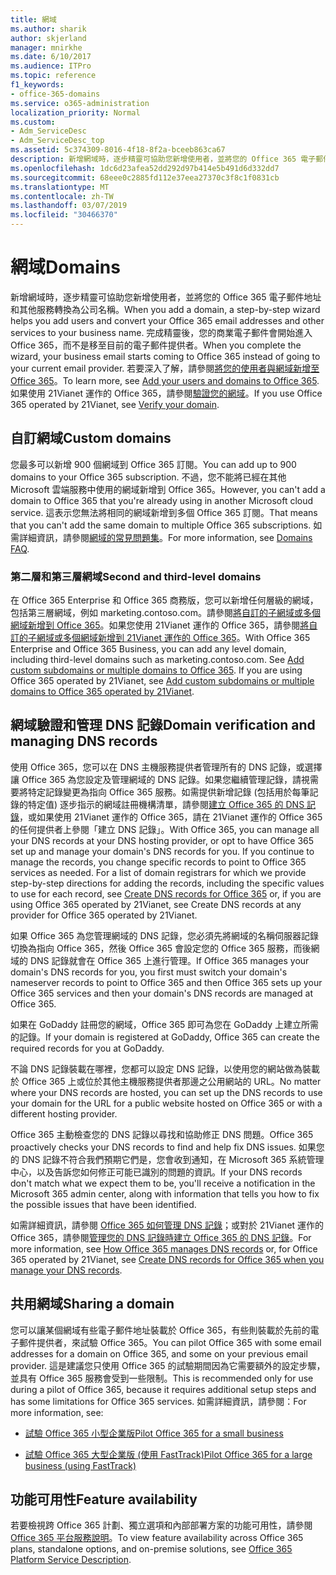 ```yaml
---
title: 網域
ms.author: sharik
author: skjerland
manager: mnirkhe
ms.date: 6/10/2017
ms.audience: ITPro
ms.topic: reference
f1_keywords:
- office-365-domains
ms.service: o365-administration
localization_priority: Normal
ms.custom:
- Adm_ServiceDesc
- Adm_ServiceDesc_top
ms.assetid: 5c374309-8016-4f18-8f2a-bceeb863ca67
description: 新增網域時，逐步精靈可協助您新增使用者，並將您的 Office 365 電子郵件地址和其他服務轉換為公司名稱。 完成精靈後，您的商業電子郵件會開始進入 Office 365，而不是移至目前的電子郵件提供者。 若要深入了解，請參閱將您的使用者與網域新增至 Office 365。 如果使用 21Vianet 運作的 Office 365，請參閱驗證您的網域。
ms.openlocfilehash: 1dc6d23afea52dd292d97b414e5b491d6d332dd7
ms.sourcegitcommit: 68eee0c2885fd112e37eea27370c3f8c1f0831cb
ms.translationtype: MT
ms.contentlocale: zh-TW
ms.lasthandoff: 03/07/2019
ms.locfileid: "30466370"
---
```

# <a name="domains"></a><span data-ttu-id="74411-106">網域</span><span class="sxs-lookup"><span data-stu-id="74411-106">Domains</span></span>

<span data-ttu-id="74411-107">新增網域時，逐步精靈可協助您新增使用者，並將您的 Office 365 電子郵件地址和其他服務轉換為公司名稱。</span><span class="sxs-lookup"><span data-stu-id="74411-107">When you add a domain, a step-by-step wizard helps you add users and convert your Office 365 email addresses and other services to your business name.</span></span> <span data-ttu-id="74411-108">完成精靈後，您的商業電子郵件會開始進入 Office 365，而不是移至目前的電子郵件提供者。</span><span class="sxs-lookup"><span data-stu-id="74411-108">When you complete the wizard, your business email starts coming to Office 365 instead of going to your current email provider.</span></span> <span data-ttu-id="74411-109">若要深入了解，請參閱[將您的使用者與網域新增至 Office 365](https://support.office.com/article/6383f56d-3d09-4dcb-9b41-b5f5a5efd611)。</span><span class="sxs-lookup"><span data-stu-id="74411-109">To learn more, see [Add your users and domains to Office 365](https://support.office.com/article/6383f56d-3d09-4dcb-9b41-b5f5a5efd611).</span></span> <span data-ttu-id="74411-110">如果使用 21Vianet 運作的 Office 365，請參閱[驗證您的網域](http://go.microsoft.com/fwlink/?LinkID=733344&amp;clcid=0x409)。</span><span class="sxs-lookup"><span data-stu-id="74411-110">If you use Office 365 operated by 21Vianet, see [Verify your domain](http://go.microsoft.com/fwlink/?LinkID=733344&amp;clcid=0x409).</span></span>
  
## <a name="custom-domains"></a><span data-ttu-id="74411-111">自訂網域</span><span class="sxs-lookup"><span data-stu-id="74411-111">Custom domains</span></span>
<span data-ttu-id="74411-112"><a name="BKMK_CustomDomains"> </a></span><span class="sxs-lookup"><span data-stu-id="74411-112"></span></span>

<span data-ttu-id="74411-113">您最多可以新增 900 個網域到 Office 365 訂閱。</span><span class="sxs-lookup"><span data-stu-id="74411-113">You can add up to 900 domains to your Office 365 subscription.</span></span> <span data-ttu-id="74411-114">不過，您不能將已經在其他 Microsoft 雲端服務中使用的網域新增到 Office 365。</span><span class="sxs-lookup"><span data-stu-id="74411-114">However, you can't add a domain to Office 365 that you're already using in another Microsoft cloud service.</span></span> <span data-ttu-id="74411-115">這表示您無法將相同的網域新增到多個 Office 365 訂閱。</span><span class="sxs-lookup"><span data-stu-id="74411-115">That means that you can't add the same domain to multiple Office 365 subscriptions.</span></span> <span data-ttu-id="74411-116">如需詳細資訊，請參閱[網域的常見問題集](https://support.office.com/en-us/article/Domains-FAQ-1272bad0-4bd4-4796-8005-67d6fb3afc5a)。</span><span class="sxs-lookup"><span data-stu-id="74411-116">For more information, see [Domains FAQ](https://support.office.com/en-us/article/Domains-FAQ-1272bad0-4bd4-4796-8005-67d6fb3afc5a).</span></span>
  
### <a name="second-and-third-level-domains"></a><span data-ttu-id="74411-117">第二層和第三層網域</span><span class="sxs-lookup"><span data-stu-id="74411-117">Second and third-level domains</span></span>
<span data-ttu-id="74411-118"><a name="BKMK_SecondAndThirdLevelDomains"> </a></span><span class="sxs-lookup"><span data-stu-id="74411-118"></span></span>

<span data-ttu-id="74411-p104">在 Office 365 Enterprise 和 Office 365 商務版，您可以新增任何層級的網域，包括第三層網域，例如 marketing.contoso.com。請參閱[將自訂的子網域或多個網域新增到 Office 365](http://go.microsoft.com/fwlink/?LinkID=733345&amp;clcid=0x409)。如果您使用 21Vianet 運作的 Office 365，請參閱[將自訂的子網域或多個網域新增到 21Vianet 運作的 Office 365](http://go.microsoft.com/fwlink/?LinkID=733346&amp;clcid=0x409)。</span><span class="sxs-lookup"><span data-stu-id="74411-p104">With Office 365 Enterprise and Office 365 Business, you can add any level domain, including third-level domains such as marketing.contoso.com. See [Add custom subdomains or multiple domains to Office 365](http://go.microsoft.com/fwlink/?LinkID=733345&amp;clcid=0x409). If you are using Office 365 operated by 21Vianet, see [Add custom subdomains or multiple domains to Office 365 operated by 21Vianet](http://go.microsoft.com/fwlink/?LinkID=733346&amp;clcid=0x409).</span></span>
  
## <a name="domain-verification-and-managing-dns-records"></a><span data-ttu-id="74411-122">網域驗證和管理 DNS 記錄</span><span class="sxs-lookup"><span data-stu-id="74411-122">Domain verification and managing DNS records</span></span>
<span data-ttu-id="74411-123"><a name="BKMK_ManagingDNSRecords"> </a></span><span class="sxs-lookup"><span data-stu-id="74411-123"></span></span>

<span data-ttu-id="74411-p105">使用 Office 365，您可以在 DNS 主機服務提供者管理所有的 DNS 記錄，或選擇讓 Office 365 為您設定及管理網域的 DNS 記錄。如果您繼續管理記錄，請視需要將特定記錄變更為指向 Office 365 服務。如需提供新增記錄 (包括用於每筆記錄的特定值) 逐步指示的網域註冊機構清單，請參閱[建立 Office 365 的 DNS 記錄](https://go.microsoft.com/fwlink/p/?LinkID=270173)，或如果使用 21Vianet 運作的 Office 365，請在 21Vianet 運作的 Office 365 的任何提供者上參閱「建立 DNS 記錄」。</span><span class="sxs-lookup"><span data-stu-id="74411-p105">With Office 365, you can manage all your DNS records at your DNS hosting provider, or opt to have Office 365 set up and manage your domain's DNS records for you. If you continue to manage the records, you change specific records to point to Office 365 services as needed. For a list of domain registrars for which we provide step-by-step directions for adding the records, including the specific values to use for each record, see [Create DNS records for Office 365](https://go.microsoft.com/fwlink/p/?LinkID=270173) or, if you are using Office 365 operated by 21Vianet, see Create DNS records at any provider for Office 365 operated by 21Vianet.</span></span> 
  
<span data-ttu-id="74411-127">如果 Office 365 為您管理網域的 DNS 記錄，您必須先將網域的名稱伺服器記錄切換為指向 Office 365，然後 Office 365 會設定您的 Office 365 服務，而後網域的 DNS 記錄就會在 Office 365 上進行管理。</span><span class="sxs-lookup"><span data-stu-id="74411-127">If Office 365 manages your domain's DNS records for you, you first must switch your domain's nameserver records to point to Office 365 and then Office 365 sets up your Office 365 services and then your domain's DNS records are managed at Office 365.</span></span>
  
<span data-ttu-id="74411-128">如果在 GoDaddy 註冊您的網域，Office 365 即可為您在 GoDaddy 上建立所需的記錄。</span><span class="sxs-lookup"><span data-stu-id="74411-128">If your domain is registered at GoDaddy, Office 365 can create the required records for you at GoDaddy.</span></span> 
  
<span data-ttu-id="74411-129">不論 DNS 記錄裝載在哪裡，您都可以設定 DNS 記錄，以使用您的網站做為裝載於 Office 365 上或位於其他主機服務提供者那邊之公用網站的 URL。</span><span class="sxs-lookup"><span data-stu-id="74411-129">No matter where your DNS records are hosted, you can set up the DNS records to use your domain for the URL for a public website hosted on Office 365 or with a different hosting provider.</span></span> 
  
<span data-ttu-id="74411-130">Office 365 主動檢查您的 DNS 記錄以尋找和協助修正 DNS 問題。</span><span class="sxs-lookup"><span data-stu-id="74411-130">Office 365 proactively checks your DNS records to find and help fix DNS issues.</span></span> <span data-ttu-id="74411-131">如果您的 DNS 記錄不符合我們預期它們是，您會收到通知，在 Microsoft 365 系統管理中心，以及告訴您如何修正可能已識別的問題的資訊。</span><span class="sxs-lookup"><span data-stu-id="74411-131">If your DNS records don't match what we expect them to be, you'll receive a notification in the Microsoft 365 admin center, along with information that tells you how to fix the possible issues that have been identified.</span></span>
  
<span data-ttu-id="74411-132">如需詳細資訊，請參閱 [Office 365 如何管理 DNS 記錄](https://go.microsoft.com/fwlink/p/?LinkID=270144)；或對於 21Vianet 運作的 Office 365，請參閱[管理您的 DNS 記錄時建立 Office 365 的 DNS 記錄](http://go.microsoft.com/fwlink/?LinkID=817326&amp;clcid=0x409)。</span><span class="sxs-lookup"><span data-stu-id="74411-132">For more information, see [How Office 365 manages DNS records](https://go.microsoft.com/fwlink/p/?LinkID=270144) or, for Office 365 operated by 21Vianet, see [Create DNS records for Office 365 when you manage your DNS records](http://go.microsoft.com/fwlink/?LinkID=817326&amp;clcid=0x409).</span></span>
  
## <a name="sharing-a-domain"></a><span data-ttu-id="74411-133">共用網域</span><span class="sxs-lookup"><span data-stu-id="74411-133">Sharing a domain</span></span>
<span data-ttu-id="74411-134"><a name="BKMK_ManagingDNSRecords"> </a></span><span class="sxs-lookup"><span data-stu-id="74411-134"></span></span>

<span data-ttu-id="74411-135">您可以讓某個網域有些電子郵件地址裝載於 Office 365，有些則裝載於先前的電子郵件提供者，來試驗 Office 365。</span><span class="sxs-lookup"><span data-stu-id="74411-135">You can pilot Office 365 with some email addresses for a domain on Office 365, and some on your previous email provider.</span></span> <span data-ttu-id="74411-136">這是建議您只使用 Office 365 的試驗期間因為它需要額外的設定步驟，並具有 Office 365 服務會受到一些限制。</span><span class="sxs-lookup"><span data-stu-id="74411-136">This is recommended only for use during a pilot of Office 365, because it requires additional setup steps and has some limitations for Office 365 services.</span></span> <span data-ttu-id="74411-137">如需詳細資訊，請參閱：</span><span class="sxs-lookup"><span data-stu-id="74411-137">For more information, see:</span></span>
  
- [<span data-ttu-id="74411-138">試驗 Office 365 小型企業版</span><span class="sxs-lookup"><span data-stu-id="74411-138">Pilot Office 365 for a small business</span></span>](https://support.office.com/article/39cee536-6a03-40cf-b9c1-f301bb6001d7)
    
- [<span data-ttu-id="74411-139">試驗 Office 365 大型企業版 (使用 FastTrack)</span><span class="sxs-lookup"><span data-stu-id="74411-139">Pilot Office 365 for a large business (using FastTrack)</span></span>](https://fasttrack.office.com/onboard)
    
## <a name="feature-availability"></a><span data-ttu-id="74411-140">功能可用性</span><span class="sxs-lookup"><span data-stu-id="74411-140">Feature availability</span></span>
<span data-ttu-id="74411-141"><a name="BKMK_ManagingDNSRecords"> </a></span><span class="sxs-lookup"><span data-stu-id="74411-141"></span></span>

<span data-ttu-id="74411-142">若要檢視跨 Office 365 計劃、獨立選項和內部部署方案的功能可用性，請參閱 [Office 365 平台服務說明](https://technet.microsoft.com/en-us/library/office-365-platform-service-description.aspx)。</span><span class="sxs-lookup"><span data-stu-id="74411-142">To view feature availability across Office 365 plans, standalone options, and on-premise solutions, see [Office 365 Platform Service Description](https://technet.microsoft.com/en-us/library/office-365-platform-service-description.aspx).</span></span>
  

